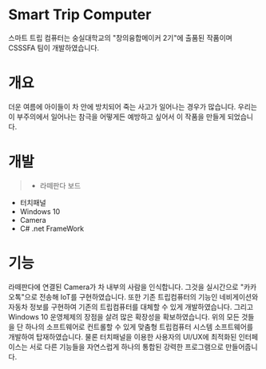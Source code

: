 # Smart Trip Computer
스마트 트립 컴퓨터는 숭실대학교의 "창의융합메이커 2기"에 출품된 작품이며 CSSSFA 팀이 개발하였습니다.

# 개요
더운 여름에 아이들이 차 안에 방치되어 죽는 사고가 일어나는 경우가 많습니다.
우리는 이 부주의에서 일어나는 참극을 어떻게든 예방하고 싶어서 이 작품을 만들게 되었습니다.

# 개발
>- 라떼판다 보드
- 터치패널
- Windows 10
- Camera
- C# .net FrameWork

# 기능
라떼판다에 연결된 Camera가 차 내부의 사람을 인식합니다.
그것을 실시간으로 "카카오톡"으로 전송해 IoT를 구현하였습니다.
또한 기존 트립컴퓨터의 기능인 네비게이션와 자동차 정보를 구현하여 기존의 트립컴퓨터를 대체할 수 있게 개발하였습니다.
그리고 Windows 10 운영체제의 장점을 살려 많은 확장성을 확보하였습니다.
위의 모든 것들을 단 하나의 소프트웨어로 컨트롤할 수 있게 맞춤형 트립컴퓨터 시스템 소프트웨어를 개발하여 탑재하였습니다.
물론 터치패널을 이용한 사용자의 UI/UX에 최적화된 인터페이스는 서로 다른 기능들을 자연스럽게 하나의 통합된 강력한 프로그램으로 만들어줍니다.

